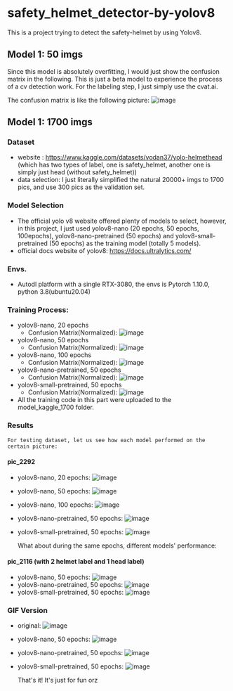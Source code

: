# safety_helmet_detector-by-yolov8
  This is a project trying to detect the safety-helmet by using Yolov8.
## Model 1: 50 imgs
  Since this model is absolutely overfitting, I would just show the confusion matrix in the following. This is just a beta model to experience the process of a cv detection work. For the labeling step, I just simply use the cvat.ai.
  
  The confusion matrix is like the following picture:
  ![image](model50/results/confusion_matrix_normalized.png)
  

## Model 1: 1700 imgs
  ### Dataset
  - website : https://www.kaggle.com/datasets/vodan37/yolo-helmethead (which has two types of label, one is safety_helmet, another one is simply just head (without safety_helmet))
  - data selection: I just literally simplified the natural 20000+ imgs to 1700 pics, and use 300 pics as the validation set.

  ### Model Selection
  - The official yolo v8 website offered plenty of models to select, however, in this project, I just used yolov8-nano (20 epochs, 50 epochs, 100epochs), yolov8-nano-pretrained (50 epochs) and yolov8-small-pretrained (50 epochs) as the training model (totally 5 models).
  - official docs website of yolov8: https://docs.ultralytics.com/

  ### Envs.
  - Autodl platform with a single RTX-3080, the envs is Pytorch 1.10.0, python 3.8(ubuntu20.04)

  ### Training Process:
  - yolov8-nano, 20 epochs
    - Confusion Matrix(Normalized):
      ![image](model_kaggle_1700/confusion_matrix/confusion_matrix_normalized_20epochs.png)
  - yolov8-nano, 50 epochs
    - Confusion Matrix(Normalized):
      ![image](model_kaggle_1700/confusion_matrix/confusion_matrix_normalized_50epochs.png)
  - yolov8-nano, 100 epochs
    - Confusion Matrix(Normalized):
      ![image](model_kaggle_1700/confusion_matrix/confusion_matrix_normalized_100epochs.png)
  - yolov8-nano-pretrained, 50 epochs
    - Confusion Matrix(Normalized):
      ![image](model_kaggle_1700/confusion_matrix/confusion_matrix_normalized_nano_pt_50.png)
  - yolov8-small-pretrained, 50 epochs
      - Confusion Matrix(Normalized):
      ![image](model_kaggle_1700/confusion_matrix/confusion_matrix_normalized_small_pt_50.png)
  - All the training code in this part were uploaded to the model_kaggle_1700 folder.

  ### Results
    For testing dataset, let us see how each model performed on the certain picture:
  #### pic_2292
  - yolov8-nano, 20 epochs:
    ![image](model_kaggle_1700/result/helm_002292_yolov8n_20.jpg)
  - yolov8-nano, 50 epochs:
    ![image](model_kaggle_1700/result/helm_002292_yolov8n_50.jpg)
  - yolov8-nano, 100 epochs:
    ![image](model_kaggle_1700/result/helm_002292_yolov8n_100.jpg)
  - yolov8-nano-pretrained, 50 epochs:
    ![image](model_kaggle_1700/result/helm_002292_yolov8n_pt.jpg)
  - yolov8-small-pretrained, 50 epochs:
    ![image](model_kaggle_1700/result/helm_002292_yolov8s_pt.jpg)

    What about during the same epochs, different models' performance:
  #### pic_2116 (with 2 helmet label and 1 head label)
  - yolov8-nano, 50 epochs:
    ![image](model_kaggle_1700/result/helm_002116_yolov8n_50.jpg)
  - yolov8-nano-pretrained, 50 epochs:
    ![image](model_kaggle_1700/result/helm_002116_yolov8n_pt.jpg)
  - yolov8-small-pretrained, 50 epochs:
    ![image](model_kaggle_1700/result/helm_002116_yolov8s_pt.jpg)

  ### GIF Version
  - original:
    ![image](model_kaggle_1700/video/test1.gif)
  - yolov8-nano, 50 epochs:
    ![image](model_kaggle_1700/video/test1_50nano.gif)
  - yolov8-nano-pretrained, 50 epochs:
    ![image](model_kaggle_1700/video/test1_nano_pretrained.gif)
  - yolov8-small-pretrained, 50 epochs:
    ![image](model_kaggle_1700/video/test1_small_50.gif)

    That's it! It's just for fun orz

  
